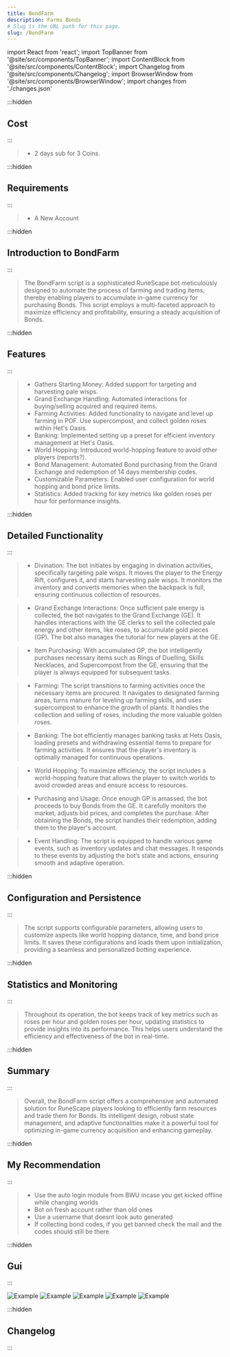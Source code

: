 ```yaml
---
title: BondFarm
description: Farms Bonds
# Slug is the URL path for this page.
slug: /BondFarm
---
```


import React from 'react';
import TopBanner from '@site/src/components/TopBanner';
import ContentBlock from '@site/src/components/ContentBlock';
import Changelog from '@site/src/components/Changelog';
import BrowserWindow from '@site/src/components/BrowserWindow';
import changes from './changes.json'

<TopBanner title="Bond Farm" version="v0.1" author="MonVardsDraguns & andri588" skill="Farming">
</TopBanner>

:::hidden

## Cost

:::

<ContentBlock title="Cost">

> - 2 days sub for 3 Coins.

</ContentBlock>

:::hidden

## Requirements

:::

<ContentBlock title="Requirements">

> - A New Account

</ContentBlock>

:::hidden

## Introduction to BondFarm
:::

<ContentBlock title="Introduction to BondFarm">

> The BondFarm script is a sophisticated RuneScape bot meticulously designed to automate the process of farming and trading items, thereby enabling players to accumulate in-game currency for purchasing Bonds. This script employs a multi-faceted approach to maximize efficiency and profitability, ensuring a steady acquisition of Bonds.

</ContentBlock>

:::hidden

## Features

:::

<ContentBlock title="Features">

> - Gathers Starting Money: Added support for targeting and harvesting pale wisps.
> - Grand Exchange Handling: Automated interactions for buying/selling acquired and required items.
> - Farming Activities: Added functionality to navigate and level up farming in POF. Use supercompost, and collect golden roses within Het's Oasis.
> - Banking: Implemented setting up a preset for efficient inventory management at Het's Oasis.
> - World Hopping: Introduced world-hopping feature to avoid other players (reports?).
> - Bond Management: Automated Bond purchasing from the Grand Exchange and redemption of 14 days membership codes.
> - Customizable Parameters: Enabled user configuration for world hopping and bond price limits.
> - Statistics: Added tracking for key metrics like golden roses per hour for performance insights.

</ContentBlock>

:::hidden

## Detailed Functionality

:::

<ContentBlock title="Detailed Functionality">

> - Divination: The bot initiates by engaging in divination activities, specifically targeting pale wisps. It moves the player to the Energy Rift, configures it, and starts harvesting pale wisps. It monitors the inventory and converts memories when the backpack is full, ensuring continuous collection of resources.

> - Grand Exchange Interactions: Once sufficient pale energy is collected, the bot navigates to the Grand Exchange (GE). It handles interactions with the GE clerks to sell the collected pale energy and other items, like roses, to accumulate gold pieces (GP). The bot also manages the tutorial for new players at the GE.

> - Item Purchasing: With accumulated GP, the bot intelligently purchases necessary items such as Rings of Duelling, Skills Necklaces, and Supercompost from the GE, ensuring that the player is always equipped for subsequent tasks.

> - Farming: The script transitions to farming activities once the necessary items are procured. It navigates to designated farming areas, turns manure for leveling up farming skills, and uses supercompost to enhance the growth of plants. It handles the collection and selling of roses, including the more valuable golden roses.

> - Banking: The bot efficiently manages banking tasks at Hets Oasis, loading presets and withdrawing essential items to prepare for farming activities. It ensures that the player's inventory is optimally managed for continuous operations.

> - World Hopping: To maximize efficiency, the script includes a world-hopping feature that allows the player to switch worlds to avoid crowded areas and ensure access to resources.

> -  Purchasing and Usage: Once enough GP is amassed, the bot proceeds to buy Bonds from the GE. It carefully monitors the market, adjusts bid prices, and completes the purchase. After obtaining the Bonds, the script handles their redemption, adding them to the player's account.

> - Event Handling: The script is equipped to handle various game events, such as inventory updates and chat messages. It responds to these events by adjusting the bot’s state and actions, ensuring smooth and adaptive operation.

</ContentBlock>

:::hidden

## Configuration and Persistence

:::

<ContentBlock title="Configuration and Persistence">

> The script supports configurable parameters, allowing users to customize aspects like world hopping distance, time, and bond price limits. It saves these configurations and loads them upon initialization, providing a seamless and personalized botting experience.

</ContentBlock>

:::hidden

## Statistics and Monitoring

:::

<ContentBlock title="Statistics and Monitoring">

> Throughout its operation, the bot keeps track of key metrics such as roses per hour and golden roses per hour, updating statistics to provide insights into its performance. This helps users understand the efficiency and effectiveness of the bot in real-time.

</ContentBlock>

:::hidden

## Summary

:::

<ContentBlock title="Summary">

> Overall, the BondFarm script offers a comprehensive and automated solution for RuneScape players looking to efficiently farm resources and trade them for Bonds. Its intelligent design, robust state management, and adaptive functionalities make it a powerful tool for optimizing in-game currency acquisition and enhancing gameplay.

</ContentBlock>

:::hidden

## My Recommendation

:::

<ContentBlock title="My Recommendation">

> - Use the auto login module from BWU incase you get kicked offline while changing worlds
> - Bot on fresh account rather than old ones
> - Use a username that doesnt look auto generated
> - If collecting bond codes, if you get banned check the mail and the codes should still be there

</ContentBlock>

:::hidden

## Gui

:::

<ContentBlock title="Gui">

![Example](1.png)
![Example](2.png)
![Example](3.png)
![Example](4.png)
![Example](5.png)

</ContentBlock>

:::hidden

## Changelog

:::

<Changelog changes={changes}>

</Changelog>
